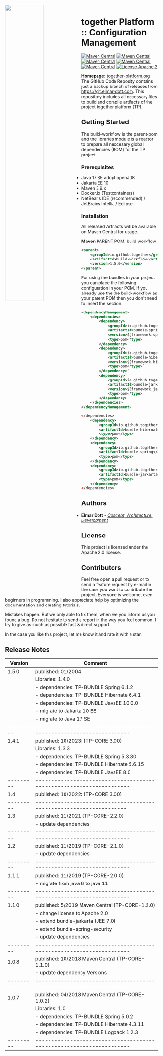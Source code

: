 <img src="https://elmar-dott.com/wp-content/uploads/header-ElmarDott.jpg" style="float:left; height:50%; width:50%;" />

# together Platform :: Configuration Management

[![Maven Central](https://img.shields.io/maven-central/v/io.github.together/build-workflow.svg?label=Build%20Workflow)](https://search.maven.org/artifact/io.github.together/build-workflow)
[![Maven Central](https://img.shields.io/maven-central/v/io.github.together/libraries.svg?label=Libraries)](https://search.maven.org/artifact/io.github.together/libraries)
[![Maven Central](https://img.shields.io/maven-central/v/io.github.together.libraries/bundle-hibernate.svg?label=Bundle:%20Hibernate)](https://search.maven.org/artifact/io.github.together.libraries/bundle-hibernate)
[![Maven Central](https://img.shields.io/maven-central/v/io.github.together.libraries/bundle-spring.svg?label=Bundle:%20Spring%20Framework)](https://search.maven.org/artifact/io.github.together.libraries/bundle-spring)
[![Maven Central](https://img.shields.io/maven-central/v/io.github.together.libraries/bundle-jakarta.svg?label=Bundle:%20JakartaEE)](https://search.maven.org/artifact/io.github.together.libraries/bundle-jakarta)
[![License Apache 2](https://img.shields.io/github/license/ElmarDott/TP-CM)](https://www.apache.org/licenses/LICENSE-2.0)


**Homepage:** [together-platform.org](https://together-platform.com)
The GitHub Code Reposity contains just a backup branch of releases from https://git.elmar-dott.com.
This repository includes all necessary files to build and compile artifacts of the project together platform (TP).

## Getting Started

The build-workflow is the parent-pom and the libraries module is a reactor to prepare all neccesary global dependencies (BOM) for the TP project.

### Prerequisites

* Java 17 SE adopt openJDK
* Jakarta EE 10
* Maven 3.9.x
* Docker.io (Testcontainers)
* NetBeans IDE (recommended) / JetBrains IntelliJ / Eclipse

### Installation

All released Artifacts will be available on Maven Central for usage.

**Maven**
PARENT POM: build workflow
```XML
<parent>
    <groupId>io.github.together</groupId>
    <artifactId>build-workflow</artifactId>
    <version>1.5.0</version>
</parent>
```
For using the bundles in your project you can place the following configuration in your POM. If you already use the the build-workflow as your parent POM then you don't need to insert the <dependency> section.
```XML
<dependencyManagement>
    <dependencies>
        <dependency>
            <groupId>io.github.together.libraries</groupId>
            <artifactId>bundle-spring</artifactId>
            <version>${framework.spring.version}</version>
            <type>pom</type>
        </dependency>
        <dependency>
            <groupId>io.github.together.libraries</groupId>
            <artifactId>bundle-hibernate</artifactId>
            <version>${framework.hibernate.version}</version>
            <type>pom</type>`
        </dependency>`
        <dependency>`
            <groupId>io.github.together.libraries</groupId>
            <artifactId>bundle-jarkarta</artifactId>
            <version>${framework.jarkarta.version}</version>
            <type>pom</type>
        </dependency>
    </dependencies>
</dependencyManagement>
```

```XML
</dependencies>
    <dependency>
        <groupId>io.github.together.libraries</groupId>
        <artifactId>bundle-hibernate</artifactId>
        <type>pom</type>
    </dependency>
    <dependency>
        <groupId>io.github.together.libraries</groupId>
        <artifactId>bundle-spring</artifactId>
        <type>pom</type>
    </dependency>
    <dependency>
        <groupId>io.github.together.libraries</groupId>
        <artifactId>bundle-jarkarta</artifactId>
        <type>pom</type>
    </dependency>
</dependencies>
```

## Authors

* **Elmar Dott** - [*Concept, Architecture, Development*](https://elmar-dott.com)

## License

This project is licensed under the Apache 2.0 license.

## Contributors

Feel free open a pull request or to send a feature request by e-mail in the case you want to contribute the project. Everyone is welcome, even beginners in programming. I also appreciate help by optimizing the documentation and creating tutorials.

Mistakes happen. But we only able to fix them, when we you inform us you found a bug. Do not hesitate to send a report in the way you feel common. I try to give as much as possible fast & direct support.

In the case you like this project, let me know it and rate it with a star.

## Release Notes

| Version | Comment
|---------|--------------------------------------------------------------------|
| 1.5.0   | published: 01/2004
|         | Libraries: 1.4.0
|         |  - dependencies: TP-BUNDLE Spring 6.1.2
|         |  - dependencies: TP-BUNDLE Hibernate 6.4.1
|         |  - dependencies: TP-BUNDLE JavaEE 10.0.0
|         |  - migrate to Jakarta 10 EE
|         |  - migrate to Java 17 SE
|---------|--------------------------------------------------------------------|
| 1.4.1   | published: 10/2023: (TP-CORE 3.00)
|         | Libraries: 1.3.3
|         |  - dependencies: TP-BUNDLE Spring 5.3.30
|         |  - dependencies: TP-BUNDLE Hibernate 5.6.15
|         |  - dependencies: TP-BUNDLE JavaEE 8.0
|---------|--------------------------------------------------------------------|
| 1.4     | published: 10/2022: (TP-CORE 3.00)
|---------| -------------------------------------------------------------------|
| 1.3     | published: 11/2021 (TP-CORE-2.2.0)
|         |  - update dependencies
|---------|--------------------------------------------------------------------|
| 1.2     | published: 11/2019 (TP-CORE-2.1.0)
|         |  - update dependencies
|---------|--------------------------------------------------------------------|
| 1.1.1   | published: 11/2019 (TP-CORE-2.0.0)
|         |  - migrate from java 8 to java 11
|---------|--------------------------------------------------------------------|
| 1.1.0   | published: 5/2019 Maven Central (TP-CORE-1.2.0)
|         |  - change license to Apache 2.0
|         |  - extend bundle-jarkarta (JEE 7.0)
|         |  - extend bundle-spring-security
|         |  - update dependencies
|---------|--------------------------------------------------------------------|
| 1.0.8   | published: 10/2018 Maven Central (TP-CORE-1.1.0)
|         |  - update dependency Versions
|---------|--------------------------------------------------------------------|
| 1.0.7   | published: 04/2018 Maven Central (TP-CORE-1.0.2)
|         | Libraries: 1.0
|         |  - dependencies: TP-BUNDLE Spring 5.0.2
|         |  - dependencies: TP-BUNDLE Hibernate 4.3.11
|         |  - dependencies: TP-BUNDLE Logback 1.2.3
|---------|--------------------------------------------------------------------|
